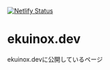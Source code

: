 [![Netlify Status](https://api.netlify.com/api/v1/badges/5bad7d60-9642-4cea-b4cd-41ccd8bde3c7/deploy-status)](https://app.netlify.com/sites/sharp-liskov-a65a9a/deploys)

# ekuinox.dev
ekuinox.devに公開しているページ

